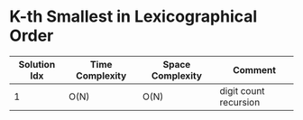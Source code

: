 # K-th Smallest in Lexicographical Order

| Solution Idx | Time Complexity | Space Complexity | Comment               |
| ------------ | --------------- | ---------------- | --------------------- |
| 1            | O(N)            | O(N)             | digit count recursion |
